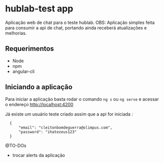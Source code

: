 # hublab-test app

Aplicação web de chat para o teste hublab. 
OBS: Aplicação simples feita para consumir a api de chat, portando ainda receberá atualizações e melhorias.

## Requerimentos
* Node
* npm
* angular-cli
## Iniciando a aplicação
Para iniciar a aplicação basta rodar o comando `ng s` ou `ng serve` e acessar o endereço [http://localhost:4200](http://localhost:4200)

Já existe um usuário teste criado assim que a api for iniciada : 
```
  {
	  "email": "cleitonbomdeguerra@olimpus.com",
	  "password": "ihatezeus123"
  } 
```




@TO-DOs
- trocar alerts da aplicação
